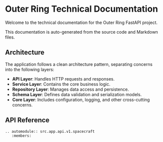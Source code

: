 # Outer Ring Technical Documentation

Welcome to the technical documentation for the Outer Ring FastAPI project.

This documentation is auto-generated from the source code and Markdown files.

## Architecture

The application follows a clean architecture pattern, separating concerns into the following layers:

- **API Layer**: Handles HTTP requests and responses.
- **Service Layer**: Contains the core business logic.
- **Repository Layer**: Manages data access and persistence.
- **Schema Layer**: Defines data validation and serialization models.
- **Core Layer**: Includes configuration, logging, and other cross-cutting concerns.

## API Reference

```eval_rst
.. automodule:: src.app.api.v1.spacecraft
   :members:
```
